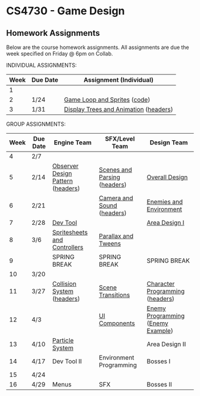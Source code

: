 CS4730 - Game Design
===============================

<a name="introduction"></a>Homework Assignments
--------------------------------------- 

Below are the course homework assignments. All assignments are due the week specified on Friday @ 6pm on Collab.

INDIVIDUAL ASSIGNMENTS:

| Week | Due Date | Assignment (Individual) |
|--------------|------------------|------------------|
|1|||
|2|1/24|<a href="./everyone/GameLoop.pdf">Game Loop and Sprites</a> (<a href="./code/starterCode.zip">code</a>)|
|3|1/31|<a href="./everyone/DisplayTreeAndAnimation.pdf">Display Trees and Animation</a> (<a href="./code/DisplayTreeAndAnimation.zip">headers</a>)|

GROUP ASSIGNMENTS:

| Week | Due Date | Engine Team | SFX/Level Team | Design Team |
|----|----|------------------|------------------|------------------|
|4|2/7||||
|5|2/14|<a href="./engineTeam/ObserverDesignPattern.pdf">Observer Design Pattern</a> (<a href="./code/ObserverDesignPattern.zip">headers</a>)|<a href="./SFXLevelTeam/ScenesAndParsing.pdf">Scenes and Parsing</a> (<a href="./code/ScenesAndParsing.zip">headers</a>)|<a href="./designTeam/OverallDesign.pdf">Overall Design</a>|
|6|2/21||<a href="./SFXLevelTeam/cameraAndSound.pdf">Camera and Sound</a> (<a href="./SFXLevelTeam/cameraAndSound.zip">headers</a>)|<a href="./designTeam/EnemiesAndEnvironment.pdf">Enemies and Environment</a>|
|7|2/28|<a href="./engineTeam/DevelopmentTool.pdf">Dev Tool</a>||<a href="./designTeam/AreaDesign1.pdf">Area Design I</a>|
|8|3/6|<a href="./engineTeam/SpriteSheetsAndControllers.pdf">Spritesheets and Controllers</a>|<a href="./SFXLevelTeam/parallaxAndTweens.pdf">Parallax and Tweens</a>||
|9||SPRING BREAK|SPRING BREAK|SPRING BREAK|
|10|3/20||||
|11|3/27|<a href="./engineTeam/CollisionSystem.pdf">Collision System</a> (<a href="./engineTeam/CollisionSystem.h">headers</a>)|<a href="./SFXLevelTeam/SceneTransitions.pdf">Scene Transitions</a>|<a href="./designTeam/CharacterProgramming.pdf">Character Programming</a> (<a href="./designTeam/Player.zip">headers</a>)|
|12|4/3||<a href="./SFXLevelTeam/UIComponents.pdf">UI Components</a>|<a href="./designTeam/EnemyProgramming.pdf">Enemy Programming</a> (<a href="./designTeam/Enemy.cpp">Enemy Example</a>)|
|13|4/10|<a href="./engineTeam/ParticleSystem.pdf">Particle System</a>||Area Design II|
|14|4/17|Dev Tool II|Environment Programming|Bosses I|
|15|4/24||||
|16|4/29|Menus|SFX|Bosses II|


